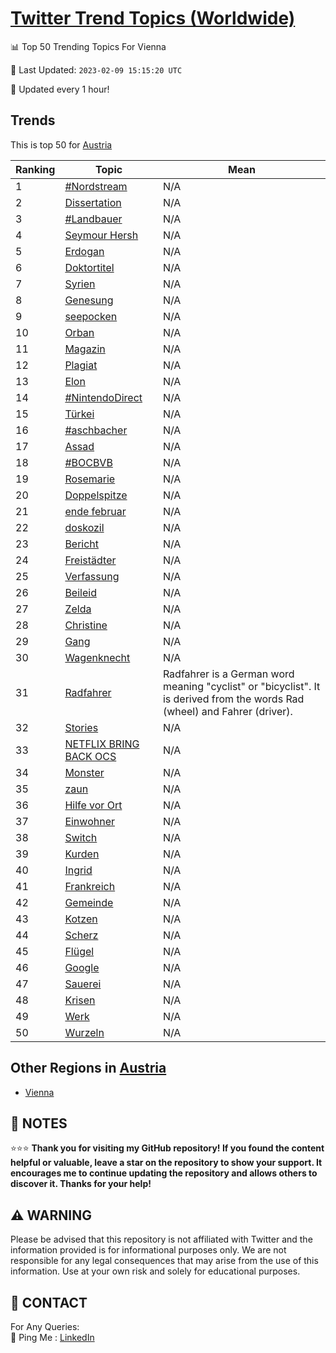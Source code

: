 [Twitter Trend Topics (Worldwide)](https://github.com/ErcinDedeoglu/Twitter-Trend-Topics)
==========


📊 Top 50 Trending Topics For Vienna

📆 Last Updated: `2023-02-09 15:15:20 UTC`

🔧 Updated every 1 hour!


## Trends

This is top 50 for [Austria](</Austria>)

| Ranking | Topic | Mean |
| ------- | ------------ | ------------ |
| 1 | [#Nordstream](http://twitter.com/search?q=%23Nordstream) | N/A |
| 2 | [Dissertation](http://twitter.com/search?q=Dissertation) | N/A |
| 3 | [#Landbauer](http://twitter.com/search?q=%23Landbauer) | N/A |
| 4 | [Seymour Hersh](http://twitter.com/search?q=Seymour+Hersh) | N/A |
| 5 | [Erdogan](http://twitter.com/search?q=Erdogan) | N/A |
| 6 | [Doktortitel](http://twitter.com/search?q=Doktortitel) | N/A |
| 7 | [Syrien](http://twitter.com/search?q=Syrien) | N/A |
| 8 | [Genesung](http://twitter.com/search?q=Genesung) | N/A |
| 9 | [seepocken](http://twitter.com/search?q=seepocken) | N/A |
| 10 | [Orban](http://twitter.com/search?q=Orban) | N/A |
| 11 | [Magazin](http://twitter.com/search?q=Magazin) | N/A |
| 12 | [Plagiat](http://twitter.com/search?q=Plagiat) | N/A |
| 13 | [Elon](http://twitter.com/search?q=Elon) | N/A |
| 14 | [#NintendoDirect](http://twitter.com/search?q=%23NintendoDirect) | N/A |
| 15 | [Türkei](http://twitter.com/search?q=T%c3%bcrkei) | N/A |
| 16 | [#aschbacher](http://twitter.com/search?q=%23aschbacher) | N/A |
| 17 | [Assad](http://twitter.com/search?q=Assad) | N/A |
| 18 | [#BOCBVB](http://twitter.com/search?q=%23BOCBVB) | N/A |
| 19 | [Rosemarie](http://twitter.com/search?q=Rosemarie) | N/A |
| 20 | [Doppelspitze](http://twitter.com/search?q=Doppelspitze) | N/A |
| 21 | [ende februar](http://twitter.com/search?q=ende+februar) | N/A |
| 22 | [doskozil](http://twitter.com/search?q=doskozil) | N/A |
| 23 | [Bericht](http://twitter.com/search?q=Bericht) | N/A |
| 24 | [Freistädter](http://twitter.com/search?q=Freist%c3%a4dter) | N/A |
| 25 | [Verfassung](http://twitter.com/search?q=Verfassung) | N/A |
| 26 | [Beileid](http://twitter.com/search?q=Beileid) | N/A |
| 27 | [Zelda](http://twitter.com/search?q=Zelda) | N/A |
| 28 | [Christine](http://twitter.com/search?q=Christine) | N/A |
| 29 | [Gang](http://twitter.com/search?q=Gang) | N/A |
| 30 | [Wagenknecht](http://twitter.com/search?q=Wagenknecht) | N/A |
| 31 | [Radfahrer](http://twitter.com/search?q=Radfahrer) | Radfahrer is a German word meaning "cyclist" or "bicyclist". It is derived from the words Rad (wheel) and Fahrer (driver). |
| 32 | [Stories](http://twitter.com/search?q=Stories) | N/A |
| 33 | [NETFLIX BRING BACK OCS](http://twitter.com/search?q=NETFLIX+BRING+BACK+OCS) | N/A |
| 34 | [Monster](http://twitter.com/search?q=Monster) | N/A |
| 35 | [zaun](http://twitter.com/search?q=zaun) | N/A |
| 36 | [Hilfe vor Ort](http://twitter.com/search?q=Hilfe+vor+Ort) | N/A |
| 37 | [Einwohner](http://twitter.com/search?q=Einwohner) | N/A |
| 38 | [Switch](http://twitter.com/search?q=Switch) | N/A |
| 39 | [Kurden](http://twitter.com/search?q=Kurden) | N/A |
| 40 | [Ingrid](http://twitter.com/search?q=Ingrid) | N/A |
| 41 | [Frankreich](http://twitter.com/search?q=Frankreich) | N/A |
| 42 | [Gemeinde](http://twitter.com/search?q=Gemeinde) | N/A |
| 43 | [Kotzen](http://twitter.com/search?q=Kotzen) | N/A |
| 44 | [Scherz](http://twitter.com/search?q=Scherz) | N/A |
| 45 | [Flügel](http://twitter.com/search?q=Fl%c3%bcgel) | N/A |
| 46 | [Google](http://twitter.com/search?q=Google) | N/A |
| 47 | [Sauerei](http://twitter.com/search?q=Sauerei) | N/A |
| 48 | [Krisen](http://twitter.com/search?q=Krisen) | N/A |
| 49 | [Werk](http://twitter.com/search?q=Werk) | N/A |
| 50 | [Wurzeln](http://twitter.com/search?q=Wurzeln) | N/A |



## Other Regions in [Austria](</Austria>)

* [Vienna](</Austria/Vienna.md>)



## 📝 NOTES

⭐⭐⭐ **Thank you for visiting my GitHub repository! If you found the content helpful or valuable, leave a star on the repository to show your support. It encourages me to continue updating the repository and allows others to discover it. Thanks for your help!**


## ⚠️ WARNING

Please be advised that this repository is not affiliated with Twitter and the information provided is for informational purposes only. We are not responsible for any legal consequences that may arise from the use of this information. Use at your own risk and solely for educational purposes.


## 📨 CONTACT

 For Any Queries:  
            🏓 Ping Me : [LinkedIn](https://www.linkedin.com/in/ercindedeoglu/)
